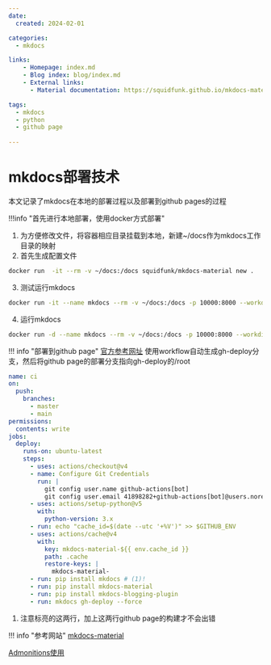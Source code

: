 ```yaml
---
date: 
  created: 2024-02-01

categories:
  - mkdocs

links:
    - Homepage: index.md
    - Blog index: blog/index.md
    - External links:
      - Material documentation: https://squidfunk.github.io/mkdocs-material

tags:
  - mkdocs
  - python
  - github page
  
---
```


# mkdocs部署技术
本文记录了mkdocs在本地的部署过程以及部署到github pages的过程
<!-- more -->

!!!info "首先进行本地部署，使用docker方式部署"

1. 为方便修改文件，将容器相应目录挂载到本地，新建~/docs作为mkdocs工作目录的映射
2. 首先生成配置文件
```bash
docker run  -it --rm -v ~/docs:/docs squidfunk/mkdocs-material new .
```
3. 测试运行mkdocs
```bash
docker run -it --name mkdocs --rm -v ~/docs:/docs -p 10000:8000 --workdir /docs squidfunk/mkdocs-material serve -a 0.0.0.0:8000
```
4. 运行mkdocs
```bash
docker run -d --name mkdocs --rm -v ~/docs:/docs -p 10000:8000 --workdir /docs squidfunk/mkdocs-material serve -a 0.0.0.0:8000
```

!!! info "部署到github page"
[官方参考网址](https://squidfunk.github.io/mkdocs-material/publishing-your-site/#with-github-actions)
使用workflow自动生成gh-deploy分支，然后将github page的部署分支指向gh-deploy的/root

```yaml linenums="1" hl_lines="28 30"
name: ci 
on:
  push:
    branches:
      - master 
      - main
permissions:
  contents: write
jobs:
  deploy:
    runs-on: ubuntu-latest
    steps:
      - uses: actions/checkout@v4
      - name: Configure Git Credentials
        run: |
          git config user.name github-actions[bot]
          git config user.email 41898282+github-actions[bot]@users.noreply.github.com
      - uses: actions/setup-python@v5
        with:
          python-version: 3.x
      - run: echo "cache_id=$(date --utc '+%V')" >> $GITHUB_ENV 
      - uses: actions/cache@v4
        with:
          key: mkdocs-material-${{ env.cache_id }}
          path: .cache
          restore-keys: |
            mkdocs-material-
      - run: pip install mkdocs # (1)!
      - run: pip install mkdocs-material 
      - run: pip install mkdocs-blogging-plugin  
      - run: mkdocs gh-deploy --force
```

1. 注意标亮的这两行，加上这两行github page的构建才不会出错



!!! info "参考网站"
[mkdocs-material](https://squidfunk.github.io/mkdocs-material/)

[Admonitions使用](https://squidfunk.github.io/mkdocs-material/reference/admonitions/#supported-types)

